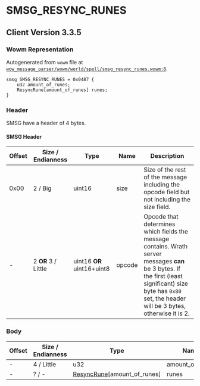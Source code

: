 # SMSG_RESYNC_RUNES

## Client Version 3.3.5

### Wowm Representation

Autogenerated from `wowm` file at [`wow_message_parser/wowm/world/spell/smsg_resync_runes.wowm:8`](https://github.com/gtker/wow_messages/tree/main/wow_message_parser/wowm/world/spell/smsg_resync_runes.wowm#L8).
```rust,ignore
smsg SMSG_RESYNC_RUNES = 0x0487 {
    u32 amount_of_runes;
    ResyncRune[amount_of_runes] runes;
}
```
### Header

SMSG have a header of 4 bytes.

#### SMSG Header

| Offset | Size / Endianness | Type   | Name   | Description |
| ------ | ----------------- | ------ | ------ | ----------- |
| 0x00   | 2 / Big           | uint16 | size   | Size of the rest of the message including the opcode field but not including the size field.|
| -      | 2 **OR** 3 / Little| uint16 **OR** uint16+uint8 | opcode | Opcode that determines which fields the message contains. Wrath server messages **can** be 3 bytes. If the first (least significant) size byte has `0x80` set, the header will be 3 bytes, otherwise it is 2. |

### Body

| Offset | Size / Endianness | Type | Name | Description | Comment |
| ------ | ----------------- | ---- | ---- | ----------- | ------- |
| - | 4 / Little | u32 | amount_of_runes |  |  |
| - | ? / - | [ResyncRune](resyncrune.md)[amount_of_runes] | runes |  |  |

